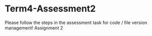 # Term4-Assessment2
Please follow the steps in the assessment task for code / file version management!
Assignment 2
